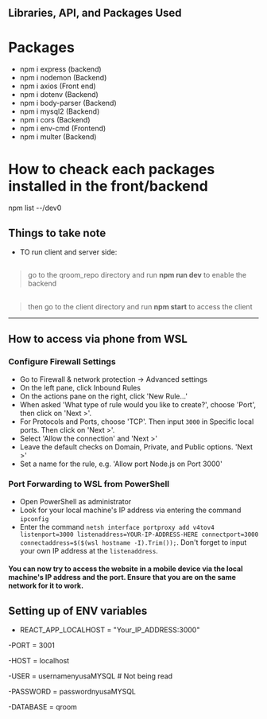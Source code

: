 ## Libraries, API, and Packages Used

# Packages
- npm i express (backend)
- npm i nodemon (Backend)
- npm i axios (Front end)
- npm i dotenv (Backend)
- npm i body-parser (Backend)
- npm i mysql2 (Backend)
- npm i cors (Backend)
- npm i env-cmd (Frontend)
- npm i multer (Backend)

# How to cheack each packages installed in the front/backend
npm list --/dev0


## Things to take note 
- TO run client and server side:
##
> go to the qroom_repo directory and run **npm run dev** to enable the backend
##
> then go to the client directory and run **npm start** to access the client

---------------
## How to access via phone from WSL
### Configure Firewall Settings
- Go to Firewall & network protection -> Advanced settings
- On the left pane, click Inbound Rules
- On the actions pane on the right, click 'New Rule...'
- When asked 'What type of rule would you like to create?', choose 'Port', then click on 'Next >'.
- For Protocols and Ports, choose 'TCP'. Then input `3000` in Specific local ports. Then click on 'Next >'.
- Select 'Allow the connection' and 'Next >'
- Leave the default checks on Domain, Private, and Public options. 'Next >'
- Set a name for the rule, e.g. 'Allow port Node.js on Port 3000'
### Port Forwarding to WSL from PowerShell
- Open PowerShell as administrator
- Look for your local machine's IP address via entering the command `ipconfig`
- Enter the command `netsh interface portproxy add v4tov4 listenport=3000 listenaddress=YOUR-IP-ADDRESS-HERE connectport=3000 connectaddress=$($(wsl hostname -I).Trim());`. Don't forget to input your own IP address at the `listenaddress`.
#### You can now try to access the website in a mobile device via the local machine's IP address and the port. Ensure that you are on the same network for it to work.

## Setting up of ENV variables 
- REACT_APP_LOCALHOST = "Your_IP_ADDRESS:3000"

-PORT = 3001

-HOST = localhost

-USER = usernamenyusaMYSQL # Not being read

-PASSWORD = passwordnyusaMYSQL

-DATABASE = qroom
